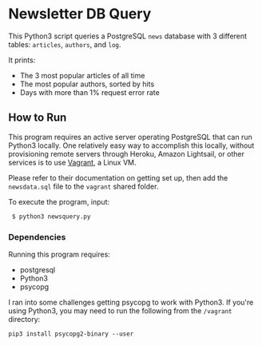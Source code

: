 # Newsletter DB Query

This Python3 script queries a PostgreSQL `news` database with 3 different tables: `articles`, `authors`, and `log`.

It prints:
 * The 3 most popular articles of all time
 * The most popular authors, sorted by hits
 * Days with more than 1% request error rate

## How to Run

This program requires an active server operating PostgreSQL that can run Python3 locally. One relatively easy way to accomplish this locally, without provisioning remote servers through Heroku, Amazon Lightsail, or other services is to use [Vagrant](https://www.vagrantup.com/), a Linux VM.

Please refer to their documentation on getting set up, then add the `newsdata.sql` file to the `vagrant` shared folder.

To execute the program, input:

```bash
 $ python3 newsquery.py
```

### Dependencies

Running this program requires:

 * postgresql
 * Python3
 * psycopg

I ran into some challenges getting psycopg to work with Python3. If you're using Python3, you may need to run the following from the `/vagrant` directory:
```
pip3 install psycopg2-binary --user
```
